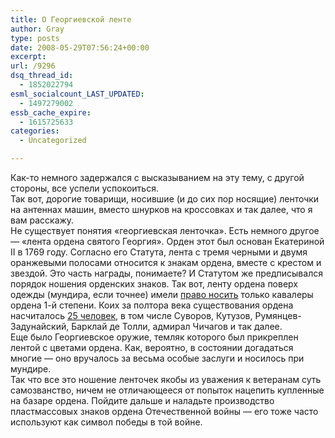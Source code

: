 ```yaml
---
title: О Георгиевской ленте
author: Gray
type: posts
date: 2008-05-29T07:56:24+00:00
excerpt:
url: /9296
dsq_thread_id:
  - 1852022794
esml_socialcount_LAST_UPDATED:
  - 1497279002
essb_cache_expire:
  - 1615725633
categories:
  - Uncategorized

---
```








Как-то немного задержался с высказыванием на эту тему, с другой стороны, все успели успокоиться.  
Так вот, дорогие товарищи, носившие (и до сих пор носящие) ленточки на антеннах машин, вместо шнурков на кроссовках и так далее, что я вам расскажу.  
Не существует понятия &#171;георгиевская ленточка&#187;. Есть немного другое &#8212; &#171;лента ордена святого Георгия&#187;. Орден этот был основан Екатериной II в 1769 году. Согласно его Статута, лента с тремя черными и двумя оранжевыми полосами относится к знакам ордена, вместе с крестом и звездой. Это часть награды, понимаете? И Статутом же предписывался порядок ношения орденских знаков. Так вот, ленту ордена поверх одежды (мундира, если точнее) имели <a href="http://george-orden.nm.ru/ordprav1889s02.html" target="_blank">право носить</a> только кавалеры ордена 1-й степени. Коих за полтора века существования ордена насчиталось <a href="http://george-orden.nm.ru/ordgrg1st.html" target="_blank">25 человек</a>, в том числе Суворов, Кутузов, Румянцев-Задунайский, Барклай де Толли, адмирал Чичагов и так далее.  
Еще было Георгиевское оружие, темляк которого был прикреплен лентой с цветами ордена. Как, вероятно, в состоянии догадаться многие &#8212; оно вручалось за весьма особые заслуги и носилось при мундире.  
Так что все это ношение ленточек якобы из уважения к ветеранам суть самозванство, ничем не отличающееся от попыток нацепить купленные на базаре ордена. Пойдите дальше и наладьте производство пластмассовых знаков ордена Отечественной войны &#8212; его тоже часто используют как символ победы в той войне.